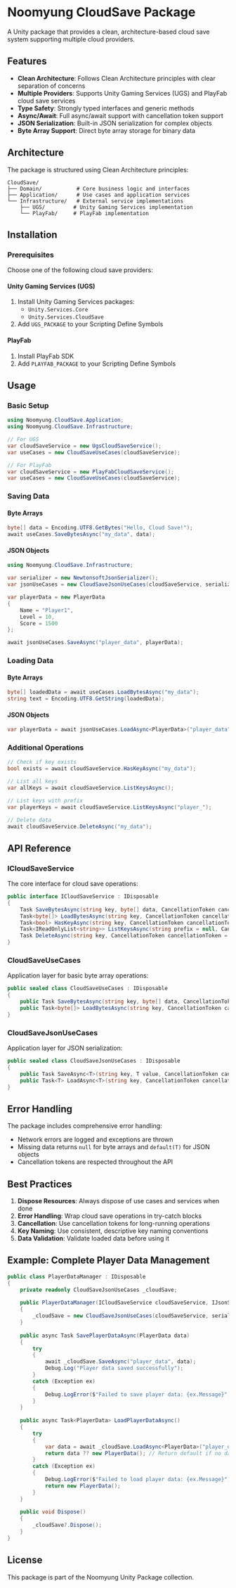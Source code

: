 # Noomyung CloudSave Package

A Unity package that provides a clean, architecture-based cloud save system supporting multiple cloud providers.

## Features

- **Clean Architecture**: Follows Clean Architecture principles with clear separation of concerns
- **Multiple Providers**: Supports Unity Gaming Services (UGS) and PlayFab cloud save services
- **Type Safety**: Strongly typed interfaces and generic methods
- **Async/Await**: Full async/await support with cancellation token support
- **JSON Serialization**: Built-in JSON serialization for complex objects
- **Byte Array Support**: Direct byte array storage for binary data

## Architecture

The package is structured using Clean Architecture principles:

```
CloudSave/
├── Domain/           # Core business logic and interfaces
├── Application/      # Use cases and application services
└── Infrastructure/   # External service implementations
    ├── UGS/         # Unity Gaming Services implementation
    └── PlayFab/     # PlayFab implementation
```

## Installation

### Prerequisites

Choose one of the following cloud save providers:

#### Unity Gaming Services (UGS)
1. Install Unity Gaming Services packages:
   - `Unity.Services.Core`
   - `Unity.Services.CloudSave`
2. Add `UGS_PACKAGE` to your Scripting Define Symbols

#### PlayFab
1. Install PlayFab SDK
2. Add `PLAYFAB_PACKAGE` to your Scripting Define Symbols

## Usage

### Basic Setup

```csharp
using Noomyung.CloudSave.Application;
using Noomyung.CloudSave.Infrastructure;

// For UGS
var cloudSaveService = new UgsCloudSaveService();
var useCases = new CloudSaveUseCases(cloudSaveService);

// For PlayFab
var cloudSaveService = new PlayFabCloudSaveService();
var useCases = new CloudSaveUseCases(cloudSaveService);
```

### Saving Data

#### Byte Arrays
```csharp
byte[] data = Encoding.UTF8.GetBytes("Hello, Cloud Save!");
await useCases.SaveBytesAsync("my_data", data);
```

#### JSON Objects
```csharp
using Noomyung.CloudSave.Infrastructure;

var serializer = new NewtonsoftJsonSerializer();
var jsonUseCases = new CloudSaveJsonUseCases(cloudSaveService, serializer);

var playerData = new PlayerData
{
    Name = "Player1",
    Level = 10,
    Score = 1500
};

await jsonUseCases.SaveAsync("player_data", playerData);
```

### Loading Data

#### Byte Arrays
```csharp
byte[] loadedData = await useCases.LoadBytesAsync("my_data");
string text = Encoding.UTF8.GetString(loadedData);
```

#### JSON Objects
```csharp
var playerData = await jsonUseCases.LoadAsync<PlayerData>("player_data");
```

### Additional Operations

```csharp
// Check if key exists
bool exists = await cloudSaveService.HasKeyAsync("my_data");

// List all keys
var allKeys = await cloudSaveService.ListKeysAsync();

// List keys with prefix
var playerKeys = await cloudSaveService.ListKeysAsync("player_");

// Delete data
await cloudSaveService.DeleteAsync("my_data");
```

## API Reference

### ICloudSaveService

The core interface for cloud save operations:

```csharp
public interface ICloudSaveService : IDisposable
{
    Task SaveBytesAsync(string key, byte[] data, CancellationToken cancellationToken = default);
    Task<byte[]> LoadBytesAsync(string key, CancellationToken cancellationToken = default);
    Task<bool> HasKeyAsync(string key, CancellationToken cancellationToken = default);
    Task<IReadOnlyList<string>> ListKeysAsync(string prefix = null, CancellationToken cancellationToken = default);
    Task DeleteAsync(string key, CancellationToken cancellationToken = default);
}
```

### CloudSaveUseCases

Application layer for basic byte array operations:

```csharp
public sealed class CloudSaveUseCases : IDisposable
{
    public Task SaveBytesAsync(string key, byte[] data, CancellationToken cancellationToken = default);
    public Task<byte[]> LoadBytesAsync(string key, CancellationToken cancellationToken = default);
}
```

### CloudSaveJsonUseCases

Application layer for JSON serialization:

```csharp
public sealed class CloudSaveJsonUseCases : IDisposable
{
    public Task SaveAsync<T>(string key, T value, CancellationToken cancellationToken = default);
    public Task<T> LoadAsync<T>(string key, CancellationToken cancellationToken = default);
}
```

## Error Handling

The package includes comprehensive error handling:

- Network errors are logged and exceptions are thrown
- Missing data returns `null` for byte arrays and `default(T)` for JSON objects
- Cancellation tokens are respected throughout the API

## Best Practices

1. **Dispose Resources**: Always dispose of use cases and services when done
2. **Error Handling**: Wrap cloud save operations in try-catch blocks
3. **Cancellation**: Use cancellation tokens for long-running operations
4. **Key Naming**: Use consistent, descriptive key naming conventions
5. **Data Validation**: Validate loaded data before using it

## Example: Complete Player Data Management

```csharp
public class PlayerDataManager : IDisposable
{
    private readonly CloudSaveJsonUseCases _cloudSave;
    
    public PlayerDataManager(ICloudSaveService cloudSaveService, IJsonSerializer serializer)
    {
        _cloudSave = new CloudSaveJsonUseCases(cloudSaveService, serializer);
    }
    
    public async Task SavePlayerDataAsync(PlayerData data)
    {
        try
        {
            await _cloudSave.SaveAsync("player_data", data);
            Debug.Log("Player data saved successfully");
        }
        catch (Exception ex)
        {
            Debug.LogError($"Failed to save player data: {ex.Message}");
        }
    }
    
    public async Task<PlayerData> LoadPlayerDataAsync()
    {
        try
        {
            var data = await _cloudSave.LoadAsync<PlayerData>("player_data");
            return data ?? new PlayerData(); // Return default if no data exists
        }
        catch (Exception ex)
        {
            Debug.LogError($"Failed to load player data: {ex.Message}");
            return new PlayerData();
        }
    }
    
    public void Dispose()
    {
        _cloudSave?.Dispose();
    }
}
```

## License

This package is part of the Noomyung Unity Package collection.
